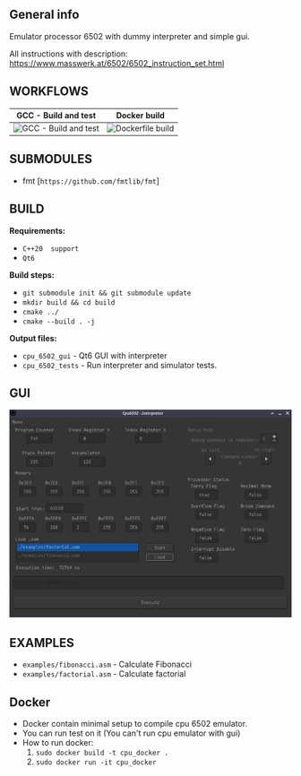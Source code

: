 General info
---

Emulator processor 6502 with dummy interpreter and simple gui.

All instructions with description: https://www.masswerk.at/6502/6502_instruction_set.html

WORKFLOWS
---

| GCC - Build and test | Docker build |
| --------------- | --------------|
| ![GCC - Build and test](https://github.com/wojciechmadry/cpu6502emulator/actions/workflows/gcc.yml/badge.svg)|![Dockerfile build](https://github.com/wojciechmadry/cpu6502emulator/actions/workflows/docker_build.yml/badge.svg)

SUBMODULES
---

- fmt [`https://github.com/fmtlib/fmt`]

BUILD
---

**Requirements:**

- `C++20  support`
-  `Qt6`

**Build steps:**

- `git submodule init && git submodule update`
- `mkdir build && cd build`
- `cmake ../`
- `cmake --build . -j`

**Output files:**

- `cpu_6502_gui` - Qt6 GUI with interpreter
- `cpu_6502_tests` - Run interpreter and simulator tests.

GUI
---

![GUI look](https://github.com/wojciechmadry/cpu6502emulator/blob/master/gui/gui_appearance.png)

EXAMPLES
---

- `examples/fibonacci.asm` - Calculate Fibonacci
- `examples/factorial.asm` - Calculate factorial

Docker
---

- Docker contain minimal setup to compile cpu 6502 emulator.
- You can run test on it (You can't run cpu emulator with gui)
 - How to run docker:
    1. `sudo docker build -t cpu_docker .`
    2. `sudo docker run -it cpu_docker`

